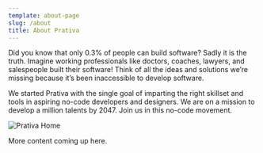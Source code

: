 ```yaml
---
template: about-page
slug: /about
title: About Prativa
---
```


Did you know that only 0.3% of people can build software? Sadly it is the truth.
Imagine working professionals like doctors, coaches, lawyers, and salespeople built their software! Think of all the ideas and solutions we’re missing because it’s been inaccessible to develop software.

We started Prativa with the single goal of imparting the right skillset and tools in aspiring no-code developers and designers. We are on a mission to develop a million talents by 2047. Join us in this no-code movement.

![Prativa Home](/assets/prativa-home.png)

More content coming up here.
